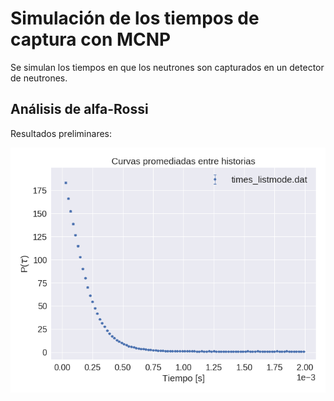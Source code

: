 
# Simulación de los tiempos de captura con MCNP

Se simulan los tiempos en que los neutrones son capturados en un detector de neutrones.

## Análisis de alfa-Rossi

Resultados preliminares:

![Distribución de alfa-Rossi](RAD.png)
